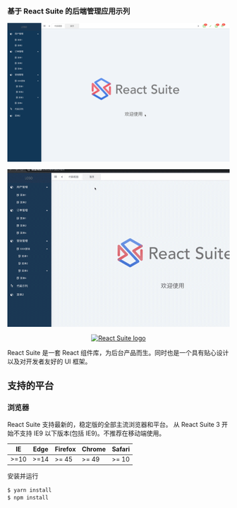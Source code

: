### 基于 React Suite 的后端管理应用示列

<p align="center">
 <img src="https://raw.githubusercontent.com/Link-Kou/React-Base-Admin/master/image/2020-06-23_19-54-46.png" alt="React Suite logo">
</p>

<p align="center">
 <img src="https://raw.githubusercontent.com/Link-Kou/React-Base-Admin/master/image/2020-06-23_19-59-10.gif" alt="React Suite logo">
</p>

<p align="center">
  <a href="https://rsuitejs.com" target="_blank" rel="noopener noreferrer">
   <img src="https://user-images.githubusercontent.com/1203827/65102389-7be3f100-d9fd-11e9-859e-ae9617ed2f91.png" alt="React Suite logo">
  </a>
</p>

React Suite 是一套 React 组件库，为后台产品而生。同时也是一个具有贴心设计以及对开发者友好的 UI 框架。

## 支持的平台

### 浏览器

React Suite 支持最新的，稳定版的全部主流浏览器和平台。 从 React Suite 3 开始不支持 IE9 以下版本(包括 IE9)。不推荐在移动端使用。

| IE   | Edge | Firefox | Chrome | Safari |
| ---- | ---- | ------- | ------ | ------ |
| >=10 | >=14 | >= 45   | >= 49  | >= 10  |


安装并运行

```bash
$ yarn install
$ npm install
```

